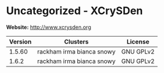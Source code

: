 # Uncategorized - XCrySDen





**Website:** <http://www.xcrysden.org>

| Version | Clusters | License |
| ------- | -------- | ------- |
| 1.5.60 | rackham irma bianca snowy | GNU GPLv2 |
| 1.6.2 | rackham irma bianca snowy | GNU GPLv2 |
